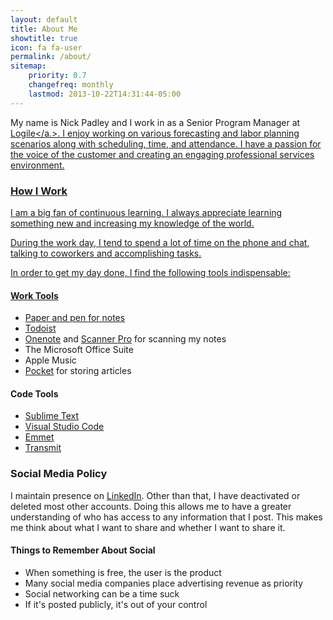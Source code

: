 ```yaml
---
layout: default
title: About Me
showtitle: true
icon: fa fa-user
permalink: /about/
sitemap:
    priority: 0.7
    changefreq: monthly
    lastmod: 2013-10-22T14:31:44-05:00
---
```


My name is Nick Padley and I work in as a Senior Program Manager at <a href="https://www.logile.com">Logile</a.>. I enjoy working on various forecasting and labor planning scenarios along with scheduling, time, and attendance. I have a passion for the voice of the customer and creating an engaging professional services environment.

### How I Work

I am a big fan of continuous learning. I always appreciate learning something new and increasing my knowledge of the world.

During the work day, I tend to spend a lot of time on the phone and chat, talking to coworkers and accomplishing tasks.

In order to get my day done, I find the following tools indispensable:

#### Work Tools

* Paper and pen for notes
* [Todoist][todo]
* [Onenote] and [Scanner Pro][spro] for scanning my notes
* The Microsoft Office Suite
* Apple Music
* [Pocket] for storing articles

#### Code Tools
* [Sublime Text](http://www.sublimetext.com/)
* [Visual Studio Code](https://code.visualstudio.com)
* [Emmet](http://docs.emmet.io/)
* [Transmit](http://panic.com/transmit/)

### Social Media Policy

I maintain presence on [LinkedIn](http://www.linkedin.com/in/nickpadley). Other than that, I have deactivated or deleted most other accounts. Doing this allows me to have a greater understanding of who has access to any information that I post. This makes me think about what I want to share and whether I want to share it.

#### Things to Remember About Social

* When something is free, the user is the product
* Many social media companies place advertising revenue as priority
* Social networking can be a time suck
* If it's posted publicly, it's out of your control

[todo]: https://todoist.com "ToDo"
[Onenote]: https://www.onenote.com
[pocket]: http://getpocket.com/
[spro]: http://readdle.com/products/scannerpro/
